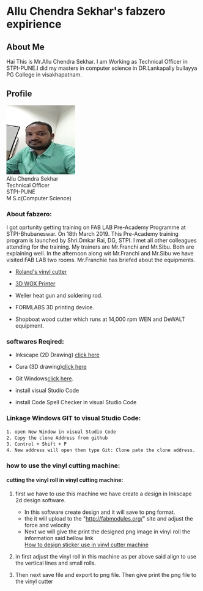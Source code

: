 # Allu Chendra Sekhar's fabzero expirience 

## About Me
Hai This is Mr.Allu Chendra Sekhar. I am Working as Technical Officer in  STPI-PUNE.I did my masters in computer science in DR.Lankapally bullayya PG College in visakhapatnam.

## Profile
![](image/chandu_prof.jpg)  
Allu Chendra Sekhar  
Technical Officer  
STPI-PUNE  
M S.c(Computer Science)

### About fabzero:

I got oprtunity getting training on FAB LAB Pre-Academy Programme at STPI-Bhubaneswar. On 18th March 2019.
This Pre-Academy training program is launched by Shri.Omkar Rai, DG, STPI.
I met all other colleagues attending for the training. 
My trainers are Mr.Franchi and Mr.Sibu.
Both are explaining well. 
In the afternoon along wit Mr.Franchi and Mr.Sibu we have visited FAB LAB two rooms. 
Mr.Franchie has briefed about the equipments. 

- [Roland's vinyl cutter](vinylcutter.md)
- [3D WOX Printer](3dwox.md)

- Weller heat gun and soldering rod.
- FORMLABS 3D printing device.
- Shopboat wood cutter which runs at 14,000 rpm WEN and DeWALT equipment.


### softwares Reqired:
- Inkscape (2D Drawing)
[click here](https://inkscape.org/release/inkscape-0.92.4/windows/64-bit/exe/dl/)
- Cura (3D drawing)[click here](https://ultimaker.com/en/products/ultimaker-cura-software)
- Git Windows[click here](https://git-scm.com/download/win).

- install visual Studio Code
- install Code Spell Checker in visual Studio Code
### Linkage Windows GIT to visual Studio Code:
    1. open New Window in visual Studio Code
    2. Copy the clone Address from github
    3. Control + Shift + P
    4. New address will open then type Git: Clone pate the clone address. 

### how to use the vinyl cutting machine:
#### cutting the vinyl roll in vinyl cutting machine:
 1. first we have to use this machine we have create a design in Inkscape 2d design software.  
      * In this software create design and it will save to png format.
      * the it will upload to the "http://fabmodules.org/" site and adjust the force and velocity
      * Next we will give the print the designed png image in vinyl roll
      the information said bellow link  
      [How to design sticker use in vinyl cutter machine](Inkscape_design.md)
   
 2. in first adjust the vinyl roll in this machine as per above said align to use the vertical lines and small rolls.
 3. Then next save file and export to png file. Then give print the png file to the vinyl cutter
